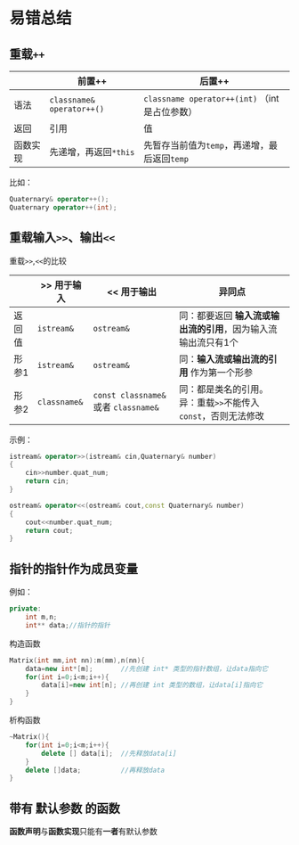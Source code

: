 # 易错总结

## 重载`++`

|          | 前置++                    | 后置++                                          |
| -------- | ------------------------- | ----------------------------------------------- |
| 语法     | `classname& operator++()` | `classname operator++(int)`   （int是占位参数） |
| 返回     | 引用                      | 值                                              |
| 函数实现 | 先递增，再返回`*this`     | 先暂存当前值为`temp`，再递增，最后返回`temp`    |

比如：

```cpp
Quaternary& operator++();
Quaternary operator++(int);
```



## 重载输入`>>`、输出`<<`

重载`>>`,`<<`的比较

|        | >> 用于输入  | << 用于输出                          | 异同点                                                       |
| ------ | ------------ | ------------------------------------ | ------------------------------------------------------------ |
| 返回值 | `istream&`   | `ostream&`                           | 同：都要返回 **输入流或输出流的引用**，因为输入流输出流只有1个 |
| 形参1  | `istream&`   | `ostream&`                           | 同：**输入流或输出流的引用** 作为第一个形参                  |
| 形参2  | `classname&` | `const classname&` 或者 `classname&` | 同：都是类名的引用。异：重载`>>`不能传入`const`，否则无法修改 |

示例：

```cpp
istream& operator>>(istream& cin,Quaternary& number)
{
    cin>>number.quat_num;
    return cin;
}

ostream& operator<<(ostream& cout,const Quaternary& number)
{
    cout<<number.quat_num;
    return cout;
}
```



## 指针的指针作为成员变量

例如：

```cpp
private:
    int m,n;
    int** data;//指针的指针
```



构造函数

```cpp
Matrix(int mm,int nn):m(mm),n(nn){
    data=new int*[m];		//先创建 int* 类型的指针数组，让data指向它
    for(int i=0;i<m;i++){
        data[i]=new int[n]; //再创建 int 类型的数组，让data[i]指向它
    }
}
```

析构函数

```cpp
~Matrix(){
    for(int i=0;i<m;i++){
        delete [] data[i];	//先释放data[i]
    }
    delete []data;			//再释放data
}

```



## 带有 默认参数 的函数

**函数声明**与**函数实现**只能有**一者**有默认参数

